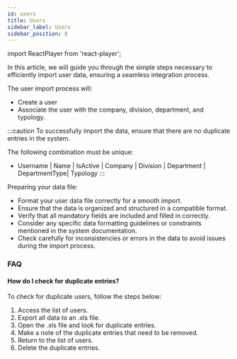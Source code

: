 ```yaml
---
id: users
title: Users
sidebar_label: Users
sidebar_position: 8
---
```


import ReactPlayer from 'react-player';

In this article, we will guide you through the simple steps necessary to efficiently import user data, ensuring a seamless integration process.

The user import process will:

- Create a user
- Associate the user with the company, division, department, and typology.

<ReactPlayer controls muted url='/video/Import_Users.mov' />

:::caution
To successfully import the data, ensure that there are no duplicate entries in the system.

The following combination must be unique:

- Username | Name | IsActive | Company | Division | Department | DepartmentType| Typology
  :::

Preparing your data file:

- Format your user data file correctly for a smooth import.
- Ensure that the data is organized and structured in a compatible format.
- Verify that all mandatory fields are included and filled in correctly.
- Consider any specific data formatting guidelines or constraints mentioned in the system documentation.
- Check carefully for inconsistencies or errors in the data to avoid issues during the import process.

### FAQ

#### How do I check for duplicate entries?

To check for duplicate users, follow the steps below:

1. Access the list of users.
2. Export all data to an .xls file.
3. Open the .xls file and look for duplicate entries.
4. Make a note of the duplicate entries that need to be removed.
5. Return to the list of users.
6. Delete the duplicate entries.
